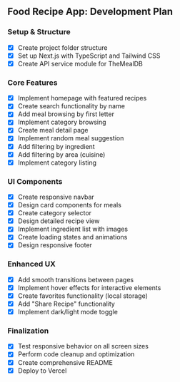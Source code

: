 ## Food Recipe App: Development Plan

### Setup & Structure
- [x] Create project folder structure
- [x] Set up Next.js with TypeScript and Tailwind CSS
- [x] Create API service module for TheMealDB

### Core Features
- [x] Implement homepage with featured recipes
- [x] Create search functionality by name
- [x] Add meal browsing by first letter
- [x] Implement category browsing
- [x] Create meal detail page 
- [x] Implement random meal suggestion
- [x] Add filtering by ingredient
- [x] Add filtering by area (cuisine)
- [x] Implement category listing

### UI Components
- [x] Create responsive navbar
- [x] Design card components for meals
- [x] Create category selector
- [x] Design detailed recipe view
- [x] Implement ingredient list with images
- [x] Create loading states and animations
- [x] Design responsive footer

### Enhanced UX
- [x] Add smooth transitions between pages
- [x] Implement hover effects for interactive elements
- [x] Create favorites functionality (local storage)
- [x] Add "Share Recipe" functionality
- [x] Implement dark/light mode toggle

### Finalization
- [x] Test responsive behavior on all screen sizes
- [x] Perform code cleanup and optimization
- [x] Create comprehensive README
- [x] Deploy to Vercel 